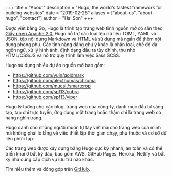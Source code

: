 +++
title = "About"
description = "Hugo, the world's fastest framework for building websites"
date = "2019-02-28"
aliases = ["about-us", "about-hugo", "contact"]
author = "Hai Son"
+++

Được viết bằng Go, Hugo là trình tạo trang web tĩnh nguồn mở có sẵn theo [Giấy phép Apache 2.0.](https://github.com/gohugoio/hugo/blob/master/LICENSE) Hugo hỗ trợ các loại tệp dữ liệu TOML, YAML và JSON, tệp nội dung Markdown và HTML và sử dụng mã ngắn để thêm nội dung phong phú. Các tính năng đáng chú ý khác là phân loại, chế độ đa ngôn ngữ, xử lý hình ảnh, định dạng đầu ra tùy chỉnh, thu nhỏ HTML/CSS/JS và hỗ trợ quy trình làm việc Sass SCSS.

Hugo sử dụng nhiều dự án nguồn mở bao gồm:

* https://github.com/yuin/goldmark
* https://github.com/alecthomas/chroma
* https://github.com/muesli/smartcrop
* https://github.com/spf13/cobra
* https://github.com/spf13/viper

Hugo lý tưởng cho các blog, trang web của công ty, danh mục đầu tư sáng tạo, tạp chí trực tuyến, ứng dụng một trang hoặc thậm chí là trang web có hàng nghìn trang.

Hugo dành cho những người muốn tự tay viết mã cho trang web của mình mà không phải lo lắng về việc thiết lập thời gian chạy, phụ thuộc và cơ sở dữ liệu phức tạp.

Các trang web được xây dựng bằng Hugo cực kỳ nhanh, an toàn và có thể triển khai ở bất kỳ đâu, bao gồm AWS, GitHub Pages, Heroku, Netlify và bất kỳ nhà cung cấp dịch vụ lưu trữ nào khác.

Tìm hiểu thêm và đóng góp trên [GitHub](https://github.com/gohugoio).

